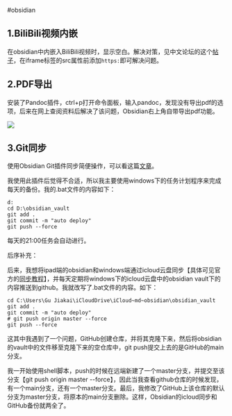 #obsidian 

## 1.BiliBili视频内嵌

在obsidian中内嵌入BiliBili视频时，显示空白。解决对策，见中文论坛的这个[帖子](https://forum-zh.obsidian.md/t/topic/594)，在iframe标签的src属性前添加`https:`即可解决问题。

## 2.PDF导出

安装了Pandoc插件，ctrl+p打开命令面板，输入pandoc，发现没有导出pdf的选项，后来在网上查阅资料后解决了该问题，Obsidian右上角自带导出pdf功能。

![](https://vip1.loli.io/2022/03/28/zG2eyKWxwDJLS8g.png)

## 3.Git同步

使用Obsidian Git插件同步简便操作，可以看这篇[文章](https://publish.obsidian.md/chinesehelp/01+2021%E6%96%B0%E6%95%99%E7%A8%8B/obsidian%E5%92%8CGit%E8%BF%9E%E7%94%A8%E5%AE%9E%E7%8E%B0%E7%89%88%E6%9C%AC%E6%8E%A7%E5%88%B6%EF%BC%88obsidian+Git%E6%8F%92%E4%BB%B6%E4%BB%8B%E7%BB%8D%EF%BC%89+by+%E8%BD%AF%E9%80%9A%E8%BE%BE)。

我使用此插件后觉得不合适，所以我主要使用windows下的任务计划程序来完成每天的备份。我的.bat文件的内容如下：

```shell
d:
cd D:\obsidian_vault
git add .
git commit -m "auto deploy"
git push --force
```

每天的21:00任务会自动进行。

后序补充：

后来，我想将ipad端的obsidian和windows端通过icloud云盘同步【具体可见官方的[同步教程](https://help.obsidian.md/Getting+started/Sync+your+notes+across+devices)】，并每天定期将windows下的icloud云盘中的obsidian vault下的内容推送到github。我就改写了.bat文件的内容。如下：

```shell
cd C:\Users\Gu Jiakai\iCloudDrive\iCloud~md~obsidian\obsidian_vault
git add .
git commit -m "auto deploy"
# git push origin master --force
git push --force
```

这其中我遇到了一个问题，GitHub创建仓库，并将其克隆下来，然后将obsidian的vault中的文件移至克隆下来的空仓库中，git push提交上去的是GitHub的main分支。

我一开始使用shell脚本，push的时候在远端新建了一个master分支，并提交至该分支【git push origin master --force】，因此当我查看github仓库的时候发现，有一个main分支，还有一个master分支。最后，我修改了GitHub上该仓库的默认分支为master分支，将原本的main分支删除。这样，Obsidian的icloud同步和GitHub备份就两全了。

